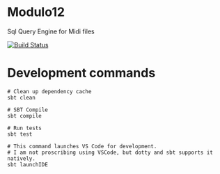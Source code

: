 # Modulo12
Sql Query Engine for Midi files

[![Build Status](https://travis-ci.org/Khalian/Modulo12.svg?branch=master)](https://travis-ci.org/Khalian/Modulo12)

# Development commands

```
# Clean up dependency cache
sbt clean

# SBT Compile
sbt compile

# Run tests
sbt test

# This command launches VS Code for development. 
# I am not proscribing using VSCode, but dotty and sbt supports it natively.
sbt launchIDE
```